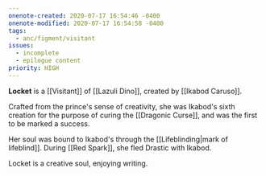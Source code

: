 ```yaml
---
onenote-created: 2020-07-17 16:54:46 -0400
onenote-modified: 2020-07-17 16:54:58 -0400
tags:
  - anc/figment/visitant
issues:
  - incomplete
  - epilogue content
priority: HIGH
---
```

**Locket** is a [[Visitant]] of [[Lazuli Dino]], created by [[Ikabod Caruso]].

Crafted from the prince's sense of creativity, she was Ikabod's sixth creation for the purpose of curing the [[Dragonic Curse]], and was the first to be marked a success.

Her soul was bound to Ikabod's through the [[Lifeblinding|mark of lifeblind]]. During [[Red Spark]], she fled Drastic with Ikabod.

Locket is a creative soul, enjoying writing.
